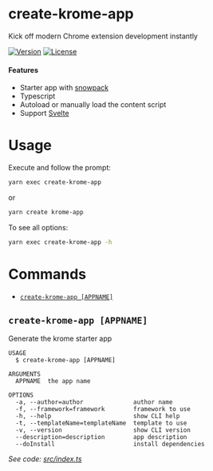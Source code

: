 create-krome-app
================

Kick off modern Chrome extension development instantly

[![Version](https://img.shields.io/npm/v/create-krome-app.svg)](https://npmjs.org/package/create-krome-app)
[![License](https://img.shields.io/npm/l/create-krome-app.svg)](https://github.com/kromejs/create-krome-app/blob/master/package.json)

#### Features
- Starter app with [snowpack](https://www.snowpack.dev/)
- Typescript
- Autoload or manually load the content script
- Support [Svelte](https://svelte.dev/)

# Usage
Execute and follow the prompt:
```sh
yarn exec create-krome-app
```
or
```sh
yarn create krome-app
```

To see all options:
```sh
yarn exec create-krome-app -h
```

# Commands

* [`create-krome-app [APPNAME]`](#create-krome-app-appname)

## `create-krome-app [APPNAME]`

Generate the krome starter app

```
USAGE
  $ create-krome-app [APPNAME]

ARGUMENTS
  APPNAME  the app name

OPTIONS
  -a, --author=author              author name
  -f, --framework=framework        framework to use
  -h, --help                       show CLI help
  -t, --templateName=templateName  template to use
  -v, --version                    show CLI version
  --description=description        app description
  --doInstall                      install dependencies
```

_See code: [src/index.ts](src/index.ts)_
